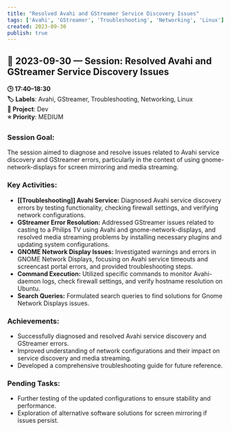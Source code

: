 ```yaml
---
title: "Resolved Avahi and GStreamer Service Discovery Issues"
tags: ['Avahi', 'GStreamer', 'Troubleshooting', 'Networking', 'Linux']
created: 2023-09-30
publish: true
---
```


## 📅 2023-09-30 — Session: Resolved Avahi and GStreamer Service Discovery Issues

**🕒 17:40–18:30**  
**🏷️ Labels**: Avahi, GStreamer, Troubleshooting, Networking, Linux  
**📂 Project**: Dev  
**⭐ Priority**: MEDIUM  


### Session Goal:
The session aimed to diagnose and resolve issues related to Avahi service discovery and GStreamer errors, particularly in the context of using gnome-network-displays for screen mirroring and media streaming.

### Key Activities:
- **[[Troubleshooting]] Avahi Service:** Diagnosed Avahi service discovery errors by testing functionality, checking firewall settings, and verifying network configurations.
- **GStreamer Error Resolution:** Addressed GStreamer issues related to casting to a Philips TV using Avahi and gnome-network-displays, and resolved media streaming problems by installing necessary plugins and updating system configurations.
- **GNOME Network Display Issues:** Investigated warnings and errors in GNOME Network Displays, focusing on Avahi service timeouts and screencast portal errors, and provided troubleshooting steps.
- **Command Execution:** Utilized specific commands to monitor Avahi-daemon logs, check firewall settings, and verify hostname resolution on Ubuntu.
- **Search Queries:** Formulated search queries to find solutions for Gnome Network Displays issues.

### Achievements:
- Successfully diagnosed and resolved Avahi service discovery and GStreamer errors.
- Improved understanding of network configurations and their impact on service discovery and media streaming.
- Developed a comprehensive troubleshooting guide for future reference.

### Pending Tasks:
- Further testing of the updated configurations to ensure stability and performance.
- Exploration of alternative software solutions for screen mirroring if issues persist.
